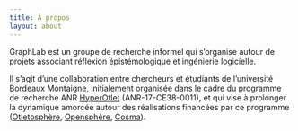 ```yaml
---
title: À propos
layout: about
---
```


GraphLab est un groupe de recherche informel qui s’organise autour de projets associant réflexion épistémologique et ingénierie logicielle.

Il s’agit d’une collaboration entre chercheurs et étudiants de l’université Bordeaux Montaigne, initialement organisée dans le cadre du programme de recherche ANR [HyperOtlet](https://hyperotlet.hypotheses.org/le-projet) (ANR-17-CE38-0011), et qui vise à prolonger la dynamique amorcée autour des réalisations financées par ce programme ([Otletosphère](https://hyperotlet.huma-num.fr/otletosphere/), [Opensphère](https://github.com/graphlab-fr/opensphere), [Cosma](https://cosma.graphlab.fr)).